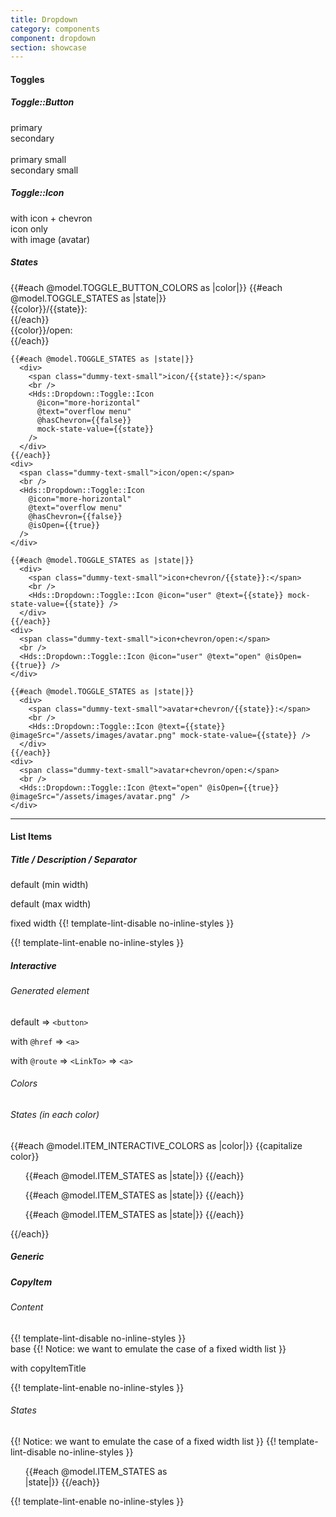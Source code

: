 ```yaml
---
title: Dropdown
category: components
component: dropdown
section: showcase
---
```



<section data-test-percy data-section="showcase">
  

  <h4 class="dummy-h4">Toggles</h4>
  <h5 class="dummy-h5">Toggle::Button</h5>
  <div class="dummy-dropdown-toggle-button-sample">
    <div>
      <span class="dummy-text-small">primary</span>
      <Hds::Dropdown::Toggle::Button @text="Lorem ipsum" />
    </div>
    <div>
      <span class="dummy-text-small">secondary</span>
      <Hds::Dropdown::Toggle::Button @text="Lorem ipsum" @color="secondary" />
    </div>
  </div>
  <br />
  <div class="dummy-dropdown-toggle-button-sample">
    <div>
      <span class="dummy-text-small">primary small</span>
      <Hds::Dropdown::Toggle::Button @text="Lorem ipsum" @size="small" />
    </div>
    <div>
      <span class="dummy-text-small">secondary small</span>
      <Hds::Dropdown::Toggle::Button @text="Lorem ipsum" @size="small" @color="secondary" />
    </div>
  </div>
  <h5 class="dummy-h5">Toggle::Icon</h5>
  <div class="dummy-dropdown-toggle-icon-sample">
    <div>
      <span class="dummy-text-small">with icon + chevron</span>
      <Hds::Dropdown::Toggle::Icon @icon="user" @text="user menu" />
    </div>
    <div>
      <span class="dummy-text-small">icon only</span>
      <Hds::Dropdown::Toggle::Icon @icon="more-horizontal" @hasChevron={{false}} @text="overflow menu" />
    </div>
    <div>
      <span class="dummy-text-small">with image (avatar)</span>
      <Hds::Dropdown::Toggle::Icon @imageSrc="/assets/images/avatar.png" @text="user menu" />
    </div>
  </div>
  <h5 class="dummy-h5">States</h5>
  <div class="dummy-dropdown-toggle-states-grid">
    {{#each @model.TOGGLE_BUTTON_COLORS as |color|}}
      {{#each @model.TOGGLE_STATES as |state|}}
        <div>
          <span class="dummy-text-small">{{color}}/{{state}}:</span>
          <br />
          <Hds::Dropdown::Toggle::Button @text={{capitalize state}} @color={{color}} mock-state-value={{state}} />
        </div>
      {{/each}}
      <div>
        <span class="dummy-text-small">{{color}}/open:</span>
        <br />
        <Hds::Dropdown::Toggle::Button @text="Opened" @isOpen={{true}} @color={{color}} />
      </div>
    {{/each}}

    {{#each @model.TOGGLE_STATES as |state|}}
      <div>
        <span class="dummy-text-small">icon/{{state}}:</span>
        <br />
        <Hds::Dropdown::Toggle::Icon
          @icon="more-horizontal"
          @text="overflow menu"
          @hasChevron={{false}}
          mock-state-value={{state}}
        />
      </div>
    {{/each}}
    <div>
      <span class="dummy-text-small">icon/open:</span>
      <br />
      <Hds::Dropdown::Toggle::Icon
        @icon="more-horizontal"
        @text="overflow menu"
        @hasChevron={{false}}
        @isOpen={{true}}
      />
    </div>

    {{#each @model.TOGGLE_STATES as |state|}}
      <div>
        <span class="dummy-text-small">icon+chevron/{{state}}:</span>
        <br />
        <Hds::Dropdown::Toggle::Icon @icon="user" @text={{state}} mock-state-value={{state}} />
      </div>
    {{/each}}
    <div>
      <span class="dummy-text-small">icon+chevron/open:</span>
      <br />
      <Hds::Dropdown::Toggle::Icon @icon="user" @text="open" @isOpen={{true}} />
    </div>

    {{#each @model.TOGGLE_STATES as |state|}}
      <div>
        <span class="dummy-text-small">avatar+chevron/{{state}}:</span>
        <br />
        <Hds::Dropdown::Toggle::Icon @text={{state}} @imageSrc="/assets/images/avatar.png" mock-state-value={{state}} />
      </div>
    {{/each}}
    <div>
      <span class="dummy-text-small">avatar+chevron/open:</span>
      <br />
      <Hds::Dropdown::Toggle::Icon @text="open" @isOpen={{true}} @imageSrc="/assets/images/avatar.png" />
    </div>
  </div>

  <hr class="dummy-divider" />

  <h4 class="dummy-h4">List Items</h4>

  <h5 class="dummy-h5">Title / Description / Separator</h5>
  <div class="dummy-dropdown-list-items-base-sample">
    <div>
      <span class="dummy-text-small">default (min width)</span>
      <ul class="hds-dropdown-list">
        <Hds::Dropdown::ListItem::Title @text="A simple title" />
        <Hds::Dropdown::ListItem::Description @text="A description." />
        <Hds::Dropdown::ListItem::Separator />
        <Hds::Dropdown::ListItem::Interactive @route="index" @text="Item" />
      </ul>
    </div>
    <div>
      <span class="dummy-text-small">default (max width)</span>
      <ul class="hds-dropdown-list">
        <Hds::Dropdown::ListItem::Title
          @text="A longer title that could span multiple lines if the characters surpass a certain length"
        />
        <Hds::Dropdown::ListItem::Description
          @text="A longer description that could span on multiple lines if the number of characters require more width than the dropdown provides by default."
        />
        <Hds::Dropdown::ListItem::Separator />
        <Hds::Dropdown::ListItem::Interactive
          @route="index"
          @text="A longer item that could span multiple lines if the characters surpass a certain length"
        />
      </ul>
    </div>
    <div>
      <span class="dummy-text-small">fixed width</span>
      {{! template-lint-disable no-inline-styles }}
      <ul class="hds-dropdown-list" style="width: 250px">
        <Hds::Dropdown::ListItem::Title
          @text="A longer title that could span multiple lines if the characters surpass a certain length"
        />
        <Hds::Dropdown::ListItem::Description
          @text="A longer description that could span on multiple lines if the number of characters require more width than the dropdown provides by default."
        />
        <Hds::Dropdown::ListItem::Separator />
        <Hds::Dropdown::ListItem::Interactive
          @route="index"
          @text="A longer item that could span multiple lines if the characters surpass a certain length"
        />
      </ul>
      {{! template-lint-enable no-inline-styles }}
    </div>
  </div>

  <h5 class="dummy-h5">Interactive</h5>
  <h6 class="dummy-h6">Generated element</h6>
  <div class="dummy-dropdown-list-items-base-sample">
    <div>
      <span class="dummy-text-small">default ⇒ <code class="dummy-code">&lt;button&gt;</code></span>
      <br />
      <ul class="hds-dropdown-list">
        <Hds::Dropdown::ListItem::Interactive @text="Lorem ipsum dolor" />
      </ul>
    </div>
    <div>
      <span class="dummy-text-small">with
        <code class="dummy-code">@href</code>
        ⇒
        <code class="dummy-code">&lt;a&gt;</code></span>
      <br />
      <ul class="hds-dropdown-list">
        <Hds::Dropdown::ListItem::Interactive @href="/" @text="Lorem ipsum dolor" />
      </ul>
    </div>
    <div>
      <span class="dummy-text-small">with
        <code class="dummy-code">@route</code>
        ⇒
        <code class="dummy-code">&lt;LinkTo&gt;</code>
        ⇒
        <code class="dummy-code">&lt;a&gt;</code></span>
      <br />
      <ul class="hds-dropdown-list">
        <Hds::Dropdown::ListItem::Interactive @route="components.dropdown" @text="Lorem ipsum dolor" />
      </ul>
    </div>
  </div>

  <h6 class="dummy-h6">Colors</h6>
  <div class="dummy-dropdown-list-items-base-sample">
    <ul class="hds-dropdown-list">
      <Hds::Dropdown::ListItem::Interactive @icon="settings" @text="action (default)" @color="action" />
    </ul>
    <ul class="hds-dropdown-list">
      <Hds::Dropdown::ListItem::Interactive @icon="trash" @text="critical" @color="critical" />
    </ul>
  </div>
  <h6 class="dummy-h6">States (in each color)</h6>
  {{#each @model.ITEM_INTERACTIVE_COLORS as |color|}}
    <span class="dummy-text-small">{{capitalize color}}</span>
    <div class="dummy-dropdown-list-items-base-sample">
      <ul class="hds-dropdown-list">
        {{#each @model.ITEM_STATES as |state|}}
          <Hds::Dropdown::ListItem::Interactive @text={{state}} @color={{color}} mock-state-value={{state}} />
        {{/each}}
        <Hds::Dropdown::ListItem::Separator />
        <Hds::Dropdown::ListItem::Interactive @text="loading" @color={{color}} @isLoading={{true}} />
      </ul>
      <ul class="hds-dropdown-list">
        {{#each @model.ITEM_STATES as |state|}}
          <Hds::Dropdown::ListItem::Interactive
            @icon={{if (eq color "critical") "trash" "settings"}}
            @text="{{state}} with icon"
            @color={{color}}
            mock-state-value={{state}}
          />
        {{/each}}
        <Hds::Dropdown::ListItem::Separator />
        <Hds::Dropdown::ListItem::Interactive
          @icon={{if (eq color "critical") "trash" "settings"}}
          @text="loading with icon"
          @color={{color}}
          @isLoading={{true}}
        />
      </ul>
      <ul class="hds-dropdown-list">
        {{#each @model.ITEM_STATES as |state|}}
          <Hds::Dropdown::ListItem::Interactive
            @icon={{if (eq color "critical") "trash" "settings"}}
            @text="{{state}} with a longer text string that may wrap since max-width is defined on the container"
            @color={{color}}
            mock-state-value={{state}}
          />
        {{/each}}
      </ul>
    </div>
  {{/each}}

  <h5 class="dummy-h5">Generic</h5>
  <div class="dummy-dropdown-list-items-base-sample">
    <ul class="hds-dropdown-list">
      <Hds::Dropdown::ListItem::Generic>
        <DummyPlaceholder @text="some generic content here" @width="200" @height="40" @background="#e1f5fe" />
      </Hds::Dropdown::ListItem::Generic>
    </ul>
  </div>

  <h5 class="dummy-h5">CopyItem</h5>
  <h6 class="dummy-h6">Content</h6>
  <div class="dummy-dropdown-list-items-base-sample">
    {{! template-lint-disable no-inline-styles }}
    <div>
      <span class="dummy-text-small">base</span>
      {{! Notice: we want to emulate the case of a fixed width list }}
      <ul class="hds-dropdown-list" style="width: 250px">
        <Hds::Dropdown::ListItem::CopyItem @text="91ee1e8ef65b337f0e70d793f456c71d" />
      </ul>
    </div>
    <div>
      <span class="dummy-text-small">with copyItemTitle</span>
      <ul class="hds-dropdown-list" style="width: 250px">
        <Hds::Dropdown::ListItem::CopyItem
          @copyItemTitle="Lorem ipsum dolor"
          @text="91ee1e8ef65b337f0e70d793f456c71d"
        />
      </ul>
    </div>
    {{! template-lint-enable no-inline-styles }}
  </div>
  <h6 class="dummy-h6">States</h6>
  <div class="dummy-dropdown-list-items-base-sample">
    {{! Notice: we want to emulate the case of a fixed width list }}
    {{! template-lint-disable no-inline-styles }}
    <ul class="hds-dropdown-list" style="width: 250px">
      {{#each @model.ITEM_STATES as |state|}}
        <Hds::Dropdown::ListItem::CopyItem
          @text="{{state}}: 91ee1e8ef65b337f0e70d793f456c71d"
          mock-state-value={{state}}
          mock-state-selector="button"
        />
      {{/each}}
      <Hds::Dropdown::ListItem::CopyItem
        @text="success: 91ee1e8ef65b337f0e70d793f456c71d91ee1e8ef65b337f0e70d793f456c71d91ee1e8ef65b337f0e70d793f456c71d"
        @isSuccess={{true}}
        mock-state-value="success"
        mock-state-selector="button"
      />
    </ul>
    {{! template-lint-enable no-inline-styles }}
  </div>
</section>
